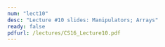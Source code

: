 ```yaml
---
num: "lect10"
desc: "Lecture #10 slides: Manipulators; Arrays"
ready: false
pdfurl: /lectures/CS16_Lecture10.pdf
---
```

